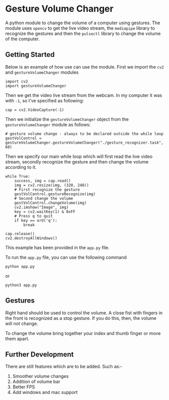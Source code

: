 # Gesture Volume Changer

A python module to change the volume of a computer using gestures. The module uses `opencv` to get the live video stream, the `mediapipe` library to recognize the gestures and then the `pulsectl` library to change the volume of the computer.	

## Getting Started
Below is an example of how use can use the module. First we import the `cv2` and `gestureVolumeChanger` modules

    import cv2
    import gestureVolumeChanger

Then we get the video live stream from the webcam. In my computer it was with `-1`, so I've specified as following:
  
    cap = cv2.VideoCapture(-1)

Then we initialize the `gestureVolumeChanger` object from the `gestureVolumeChanger` module as follows:

    # gesture volume change - always to be declared outside the while loop
    gestVolControl = gestureVolumeChanger.gestureVolumeChanger("./gesture_recognizer.task", 60)

Then we specify our main while loop which will first read the live video  stream, secondly recognize the gesture and then change the volume according to it.

    while True:
        success, img = cap.read()
        img = cv2.resize(img, (320, 240))
        # First recognize the gesture
        gestVolControl.gestureRecognize(img)
        # Second change the volume
        gestVolControl.changeVolume(img)
        cv2.imshow("Image", img)
        key = cv2.waitKey(1) & 0xFF
        # Press q to quit
        if key == ord('q'):
            break
  
    cap.release()
    cv2.destroyAllWindows()

This example has been provided in the `app.py` file.

To run the `app.py` file, you can use the following command

    python app.py

or 

    python3 app.py

## Gestures

Right hand should be used to control the volume. A close fist with fingers in the front is recognized as a stop gesture. If you do this, then, the volume will not change. 

To change the volume bring together your index and thumb finger or move them apart.

##  Further Development

There are still features which are to be added. Such as:-

1. Smoother volume changes
2. Addition of volume bar
3. Better FPS
4. Add windows and mac support
